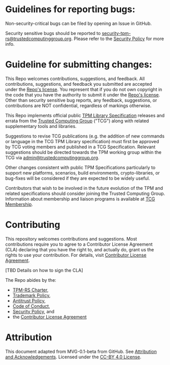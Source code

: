 # Guidelines for reporting bugs:

Non-security-critical bugs can be filed by opening an Issue in GitHub.

Security sensitive bugs should be reported to
[security-tpm-rs@trustedcomputinggroup.org].
Please refer to the [Security Policy] for more info.

# Guideline for submitting changes:

This Repo welcomes contributions, suggestions, and feedback. All
contributions, suggestions, and feedback you submitted are accepted under the
[Repo's license]. You represent that if you do not own
copyright in the code that you have the authority to submit it under the
[Repo's license]. Other than security sensitive bug reports, any
feedback, suggestions, or contributions are NOT confidential, regardless of markings
otherwise.

This Repo implements official public [TPM Library Specification] releases and
errata from the [Trusted Computing Group] ("TCG") along with related supplementary
tools and libraries.

Suggestions to revise TCG publications (e.g. the addition of new commands or
language in the TCG TPM Library specification) must first be approved by TCG
voting members and published in a TCG Specification.  Relevant suggestions
should be directed towards the TPM working group within the TCG via
[admin@trustedcomputinggroup.org].

Other changes consistent with public TPM Specifications particularly to support
new platforms, scenarios, build environments, crypto-libraries, or bug-fixes
will be considered if they are expected to be widely useful.

Contributors that wish to be involved in the future evolution of the TPM and related
specifications should consider joining the Trusted Computing Group.  Information
about membership and liaison programs is available at [TCG Membership].

# Contributing

This repository welcomes contributions and suggestions. Most contributions require
you to agree to a Contributor License Agreement (CLA) declaring that you have
the right to, and actually do, grant us the rights to use your contribution. For
details, visit
[Contributor License Agreement].

[TBD Details on how to sign the CLA]

<!--When you submit a pull request, a CLA-bot will automatically determine whether
you need to provide a CLA and decorate the PR appropriately (e.g., label,
comment). Simply follow the instructions provided by the bot. You will only need
to do this once per Repo.-->

The Repo abides by the:

* [TPM-RS Charter],
* [Trademark Policy],
* [Antitrust Policy],
* [Code of Conduct],
* [Security Policy], and
* the [Contributor License Agreement]

# Attribution

This document adapted from MVG-0.1-beta from GitHub.
See [Attribution and Acknowledgements].
Licensed under the [CC-BY 4.0 License].

[admin@trustedcomputinggroup.org]: mailto:admin@trustedcomputinggroup.org
[Antitrust Policy]: ./ANTITRUST.md
[Attribution and Acknowledgements]: ../project-docs/ACKNOWLEDGEMENTS.md
[CC-BY 4.0 License]: https://creativecommons.org/licenses/by-sa/4.0/
[Code of Conduct]: ../project-docs/CODE-OF-CONDUCT.md
[Community Specification Agreement]: https://github.com/CommunitySpecification/1.0.
[Contributor License Agreement]: ../project-docs/CONTRIBUTOR-LICENSE-AGREEMENT.md
[Default Repo Governance Policy]: ../project-docs/DEFAULT-REPOSITORY-GOVERNANCE.md
[Open Web Foundation Agreements]: https://www.openwebfoundation.org/the-agreements
[Recommended Conformant Licenses]: http://opendefinition.org/licenses
[Security Policy]: ../project-docs/SECURITY.md
[TPM-RS Charter]: ../project-docs/CHARTER.md
[Trademark Policy]: ../project-docs/TRADEMARKS.md
[Repo's license]: ./LICENSE.md
[security-tpm-rs@trustedcomputinggroup.org]: mailto:security-tpm-rs@trustedcomputinggroup.org
[TPM-RS]: https://github.com/TPM-RS
[Trusted Computing Group]: https://github.com/TrustedComputingGroup
[TPM Library Specification]: https://trustedcomputinggroup.org/tpm-library-specification/
[TCG Membership]: https://trustedcomputinggroup.org/membership/.